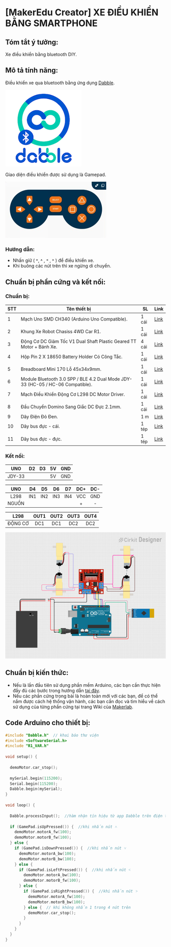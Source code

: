 # [MakerEdu Creator] XE ĐIỀU KHIỂN BẰNG SMARTPHONE
## Tóm tắt ý tưởng:
Xe điều khiển bằng bluetooth DIY.
## Mô tả tính năng:
Điều khiển xe qua bluetooth bằng ứng dụng <a href="https://play.google.com/store/apps/details?id=io.dabbleapp&hl=vi&gl=US">Dabble</a>.

<img src="../../image/dabbleicon.png">

Giao diện điều khiển được sử dụng là Gamepad.

<img src="../../image/gamepad.png">

### Hướng dẫn:
- Nhấn giữ ( ˅, ˄ , ˂ , ˃ ) để điều khiển xe.
- Khi buông các nút trên thì xe ngừng di chuyển.
## Chuẩn bị phần cứng và kết nối:
### Chuẩn bị:

<table class="tg">
<thead>
  <tr>
    <th class="tg-baqh">STT</th>
    <th class="tg-baqh">Tên thiết bị </th>
    <th class="tg-baqh">SL</th>
    <th class="tg-baqh">Link</th>
  </tr>
</thead>
<tbody>
  <tr>
    <td class="tg-baqh">1</td>
    <td class="tg-73oq">Mạch Uno SMD CH340 (Arduino Uno Compatible).</td>
    <td class="tg-baqh">1 cái</td>
    <td class="tg-baqh"><a href="https://hshop.vn/products/arduino-uno-r3-smd-chip-don">Link</a></td>
  </tr>
  <tr>
    <td class="tg-baqh">2</td>
    <td class="tg-0lax">Khung Xe Robot Chasiss 4WD Car R1.</td>
    <td class="tg-baqh">1 cái</td>
    <td class="tg-baqh"><a href="https://hshop.vn/products/khung-xe-robot-chasiss-4wd-car-r1">Link</a></td>
  </tr>
  <tr>
    <td class="tg-baqh">3</td>
    <td class="tg-0lax">Động Cơ DC Giảm Tốc V1 Dual Shaft Plastic Geared TT Motor + Bánh Xe.</td>
    <td class="tg-baqh">4 cái</td>
    <td class="tg-baqh"><a href="https://hshop.vn/products/dong-co-dc-giamtoc-v1-1-48">Link</a></td>
  </tr>
  <tr>
    <td class="tg-baqh">4</td>
    <td class="tg-0lax">Hộp Pin 2 X 18650 Battery Holder Có Công Tắc.</td>
    <td class="tg-baqh">1 cái</td>
    <td class="tg-baqh"><a href="https://hshop.vn/products/hop-pin-2-co-18650-co-cong-tac">Link</a></td>
  </tr>
  <tr>
    <td class="tg-baqh">5</td>
    <td class="tg-0lax">Breadboard Mini 170 Lỗ 45x34x9mm.</td>
    <td class="tg-baqh">1 cái</td>
    <td class="tg-baqh"><a href="https://hshop.vn/products/test-board-cammini-35-x-47mm">Link</a></td>
  </tr>
  <tr>
    <td class="tg-baqh">6</td>
    <td class="tg-0lax">Module Bluetooth 3.0 SPP / BLE 4.2 Dual Mode JDY-33 (HC-05 / HC-06 Compatible).</td>
    <td class="tg-baqh">1 cái</td>
    <td class="tg-baqh"><a href="https://hshop.vn/products/mach-thu-phat-bluetooth-dual-mode-3-0-spp-ble-4-2-jdy-33-hc-05-hc-06-compatible">Link</a></td>
  </tr>
  <tr>
    <td class="tg-baqh">7</td>
    <td class="tg-0lax">Mạch Điều Khiển Động Cơ L298 DC Motor Driver.</td>
    <td class="tg-baqh">1 cái</td>
    <td class="tg-baqh"><a href="https://hshop.vn/products/mach-dieu-khien-dong-co-dc-l298">Link</a></td>
  </tr>
  <tr>
    <td class="tg-baqh">8</td>
    <td class="tg-0lax">Đầu Chuyển Domino Sang Giắc DC Đực 2.1mm.</td>
    <td class="tg-baqh">1 cái</td>
    <td class="tg-baqh"><a href="https://hshop.vn/products/dau-chuyen-domino-sang-giac-dc-duc-2-1mm">Link</a></td>
  </tr>
  <tr>
    <td class="tg-baqh">9</td>
    <td class="tg-0lax">Dây Điện Đỏ Đen.</td>
    <td class="tg-baqh">1 m </td>
    <td class="tg-baqh"><a href="https://hshop.vn/products/day-dien-do-den">Link</a></td>
  </tr>
  <tr>
    <td class="tg-baqh">10</td>
    <td class="tg-0lax">Dây bus đực - cái.</td>
    <td class="tg-baqh">1 tép</td>
    <td class="tg-baqh"><a href="https://hshop.vn/products/day-camtest-board-duc-coi20cm40soi">Link</a></td>
  </tr>
  <tr>
    <td class="tg-0lax">11</td>
    <td class="tg-0lax">Dây bus đực - đực.</td>
    <td class="tg-0lax">1 tép</td>
    <td class="tg-0lax"><a href="https://hshop.vn/products/day-camtest-board-duc-duc-20cm40soi">Link</a></td>
  </tr>
</tbody>
</table>

### Kết nối:

| UNO    | D2  | D3  | 5V  | GND |
|:------:|-----|-----|-----|-----|
| JDY-33 |     |     | 5V  | GND |

|  UNO  |  D4 |  D5 |  D6 |  D7 |  DC+ | DC- |
|:-----:|:---:|:---:|:---:|:---:|:----:|:---:|
|  L298 | IN1 | IN2 | IN3 | IN4 |  VCC | GND |
| NGUỒN |     |     |     |     |   +  |  -  |

|   L298   | OUT1 | OUT2 | OUT3 | OUT4 |
|:--------:|:----:|:----:|:----:|:----:|
| ĐỘNG CƠ  |  DC1 |  DC1 |  DC2 |  DC2 |


<img src="image/R1_Bluetooth.png">

## Chuẩn bị kiến thức:
- Nếu là lần đầu tiên sử dụng phần mềm Arduino, các bạn cần thực hiện đầy đủ các bước trong hướng dẫn <a href="https://wiki.makerlab.vn/index.php/H%C6%B0%E1%BB%9Bng_d%E1%BA%ABn_s%E1%BB%AD_d%E1%BB%A5ng_ph%E1%BA%A7n_m%E1%BB%81m_Arduino_v%E1%BB%9Bi_c%C3%A1c_m%E1%BA%A1ch_Vietduino_%2B_MakerEdu_Shield_for_Vietduino">tại đây</a>.
- Nếu các phần cứng trong bài là hoàn toàn mới với các bạn, để có thể nắm được cách hệ thống vận hành, các bạn cần đọc và tìm hiểu về cách sử dụng của từng phần cứng tại trang Wiki của <a href="https://wiki.makerlab.vn/index.php/H%C6%B0%E1%BB%9Bng_d%E1%BA%ABn_s%E1%BB%AD_d%E1%BB%A5ng_ph%E1%BA%A7n_m%E1%BB%81m_Arduino_v%E1%BB%9Bi_c%C3%A1c_m%E1%BA%A1ch_Vietduino_%2B_MakerEdu_Shield_for_Vietduino">Makerlab</a>.
## Code Arduino cho thiết bị:
```Cpp
#include "Dabble.h"  // khai báo thư viện
#include <SoftwareSerial.h>
#include "R1_VAR.h"

void setup() {

  demoMotor.car_stop();

  mySerial.begin(115200);
  Serial.begin(115200);
  Dabble.begin(mySerial);
}

void loop() {

  Dabble.processInput();  //hàm nhận tín hiệu từ app Dabble trên điện thoại

  if (GamePad.isUpPressed()) {  //khi nhấn nút ˄
    demoMotor.motorA_fw(100);
    demoMotor.motorB_fw(100);
  } else {
    if (GamePad.isDownPressed()) {  //khi nhấn nút ˅
      demoMotor.motorA_bw(100);
      demoMotor.motorB_bw(100);
    } else {
      if (GamePad.isLeftPressed()) {  //khi nhấn nút ˂
        demoMotor.motorA_bw(100);
        demoMotor.motorB_fw(100);
      } else {
        if (GamePad.isRightPressed()) {  //khi nhấn nút ˃
          demoMotor.motorA_fw(100);
          demoMotor.motorB_bw(100);
        } else {  // khi không nhấn 1 trong 4 nút trên
          demoMotor.car_stop();
        }
      }
    }
  }
}
``` 

